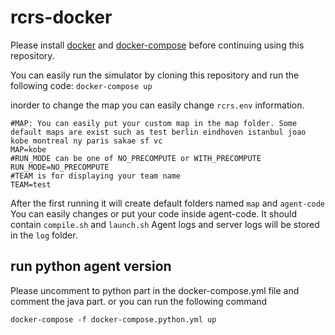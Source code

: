 
# rcrs-docker

  

Please install [docker](https://docs.docker.com/get-docker/) and [docker-compose](https://docs.docker.com/compose/install/) before continuing using this repository.

  
You can easily run the simulator by cloning this repository and run the following code:
```docker-compose up```

inorder to change the map you can easily change `rcrs.env` information.
```
#MAP: You can easily put your custom map in the map folder. Some default maps are exist such as test berlin eindhoven istanbul joao kobe montreal ny paris sakae sf vc 
MAP=kobe
#RUN_MODE can be one of NO_PRECOMPUTE or WITH_PRECOMPUTE
RUN_MODE=NO_PRECOMPUTE
#TEAM is for displaying your team name
TEAM=test
```

After the first running it will create default folders named `map` and `agent-code`
You can easily changes or put your code inside agent-code. It should contain `compile.sh` and `launch.sh`
Agent logs and server logs will be stored in the `log` folder.


## run python agent version

Please uncomment to python part in the docker-compose.yml file and comment the java part.
or you can run the following command 
```
docker-compose -f docker-compose.python.yml up
```
